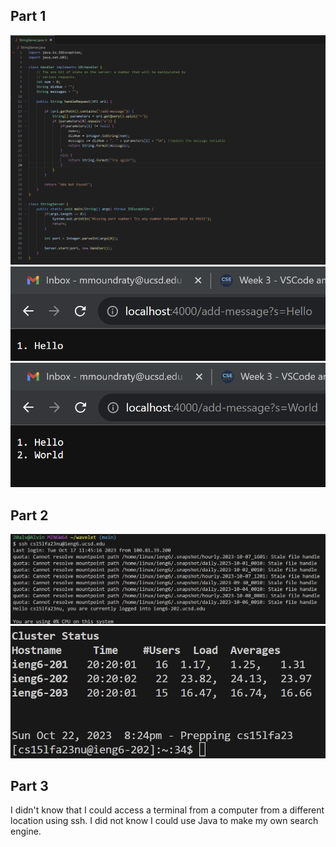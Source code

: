 ## Part 1

![Image](cse15lreport2code.png)
![Image](cse15lweb1.png)
![Image](cse15lweb2.png)

## Part 2

![Image](cse15lreport2terminal1.png)
![Image](cse15lreport2terminal2.png)

## Part 3

I didn't know that I could access a terminal from a computer from a different location using ssh. 
I did not know I could use Java to make my own search engine.
